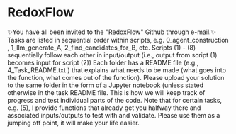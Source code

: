 # RedoxFlow

:sparkles:You have all been invited to the "RedoxFlow" Github through e-mail.:sparkles:
Tasks are listed in sequential order within scripts, e.g. 0_agent_construction , 1_llm_generate_A, 2_find_candidates_for_B, etc.
Scripts (1) - (8) sequentially follow each other in input/output (i.e., output from script (1) becomes input for script (2))
Each folder has a README file (e.g., 4_Task_README.txt ) that explains what needs to be made (what goes into the function, what comes out of the function).
Please upload your solution to the same folder in the form of a Jupyter notebook (unless stated otherwise in the task README file. This is how we will keep track of progress and test individual parts of the code.
Note that for certain tasks, e.g. (5), I provide functions that already get you halfway there and associated inputs/outputs to test with and validate. Please use them as a jumping off point, it will make your life easier.
